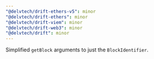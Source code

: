 ```yaml
---
"@delvtech/drift-ethers-v5": minor
"@delvtech/drift-ethers": minor
"@delvtech/drift-viem": minor
"@delvtech/drift-web3": minor
"@delvtech/drift": minor
---
```


Simplified `getBlock` arguments to just the `BlockIdentifier`.
